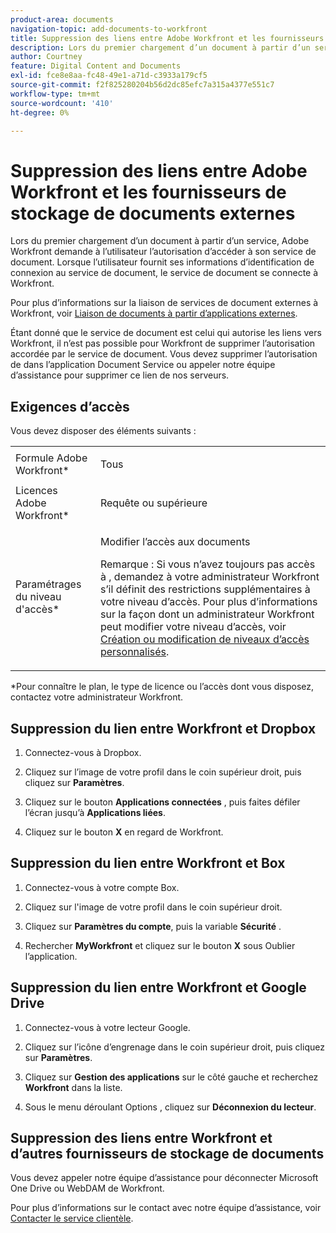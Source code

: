 ```yaml
---
product-area: documents
navigation-topic: add-documents-to-workfront
title: Suppression des liens entre Adobe Workfront et les fournisseurs de stockage de documents externes
description: Lors du premier chargement d’un document à partir d’un service, Adobe Workfront demande à l’utilisateur l’autorisation d’accéder à son service de document. Lorsque l’utilisateur fournit ses informations d’identification de connexion au service de document, le service de document se connecte à Workfront.
author: Courtney
feature: Digital Content and Documents
exl-id: fce8e8aa-fc48-49e1-a71d-c3933a179cf5
source-git-commit: f2f825280204b56d2dc85efc7a315a4377e551c7
workflow-type: tm+mt
source-wordcount: '410'
ht-degree: 0%

---
```


# Suppression des liens entre Adobe Workfront et les fournisseurs de stockage de documents externes

Lors du premier chargement d’un document à partir d’un service, Adobe Workfront demande à l’utilisateur l’autorisation d’accéder à son service de document. Lorsque l’utilisateur fournit ses informations d’identification de connexion au service de document, le service de document se connecte à Workfront.

Pour plus d’informations sur la liaison de services de document externes à Workfront, voir [Liaison de documents à partir d’applications externes](../../documents/adding-documents-to-workfront/link-documents-from-external-apps.md).

Étant donné que le service de document est celui qui autorise les liens vers Workfront, il n’est pas possible pour Workfront de supprimer l’autorisation accordée par le service de document. Vous devez supprimer l’autorisation de dans l’application Document Service ou appeler notre équipe d’assistance pour supprimer ce lien de nos serveurs.

## Exigences d’accès

Vous devez disposer des éléments suivants :

<table style="table-layout:auto"> 
 <col> 
 <col> 
 <tbody> 
  <tr> 
   <td role="rowheader">Formule Adobe Workfront*</td> 
   <td> <p> Tous</p> </td> 
  </tr> 
  <tr> 
   <td role="rowheader">Licences Adobe Workfront*</td> 
   <td> <p>Requête ou supérieure</p> </td> 
  </tr> 
  <tr> 
   <td role="rowheader">Paramétrages du niveau d'accès*</td> 
   <td> <p>Modifier l’accès aux documents</p> <p>Remarque : Si vous n’avez toujours pas accès à , demandez à votre administrateur Workfront s’il définit des restrictions supplémentaires à votre niveau d’accès. Pour plus d’informations sur la façon dont un administrateur Workfront peut modifier votre niveau d’accès, voir <a href="../../administration-and-setup/add-users/configure-and-grant-access/create-modify-access-levels.md" class="MCXref xref">Création ou modification de niveaux d’accès personnalisés</a>.</p> </td> 
  </tr> 
 </tbody> 
</table>

&#42;Pour connaître le plan, le type de licence ou l’accès dont vous disposez, contactez votre administrateur Workfront.

## Suppression du lien entre Workfront et Dropbox

1. Connectez-vous à Dropbox.
1. Cliquez sur l’image de votre profil dans le coin supérieur droit, puis cliquez sur **Paramètres**.
1. Cliquez sur le bouton **Applications connectées** , puis faites défiler l’écran jusqu’à **Applications liées**.

1. Cliquez sur le bouton **X** en regard de Workfront.

## Suppression du lien entre Workfront et Box

1. Connectez-vous à votre compte Box.
1. Cliquez sur l&#39;image de votre profil dans le coin supérieur droit.
1. Cliquez sur **Paramètres du compte**, puis la variable **Sécurité** .

1. Rechercher **MyWorkfront** et cliquez sur le bouton **X** sous Oublier l’application.

## Suppression du lien entre Workfront et Google Drive

1. Connectez-vous à votre lecteur Google.
1. Cliquez sur l’icône d’engrenage dans le coin supérieur droit, puis cliquez sur **Paramètres**.
1. Cliquez sur **Gestion des applications** sur le côté gauche et recherchez **Workfront** dans la liste.

1. Sous le menu déroulant Options , cliquez sur **Déconnexion du lecteur**.

## Suppression des liens entre Workfront et d’autres fournisseurs de stockage de documents

Vous devez appeler notre équipe d’assistance pour déconnecter Microsoft One Drive ou WebDAM de Workfront.

Pour plus d’informations sur le contact avec notre équipe d’assistance, voir [Contacter le service clientèle](../../workfront-basics/tips-tricks-and-troubleshooting/contact-customer-support.md).
